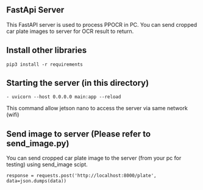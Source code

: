 ## FastApi Server
This FastAPI server is used to process PPOCR in PC. You can send cropped car plate images to server for OCR result to return.

## Install other libraries
```
pip3 install -r requirements
```

## Starting the server (in this directory)
```
- uvicorn --host 0.0.0.0 main:app --reload
```
This command allow jetson nano to access the server via same network (wifi)

## Send image to server (Please refer to send_image.py)
You can send cropped car plate image to the server (from your pc for testing) using send_image scipt. 
```
response = requests.post('http://localhost:8000/plate', data=json.dumps(data))
```
